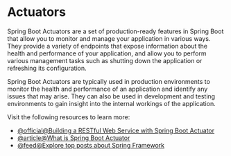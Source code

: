 # Actuators

Spring Boot Actuators are a set of production-ready features in Spring Boot that allow you to monitor and manage your application in various ways. They provide a variety of endpoints that expose information about the health and performance of your application, and allow you to perform various management tasks such as shutting down the application or refreshing its configuration.

Spring Boot Actuators are typically used in production environments to monitor the health and performance of an application and identify any issues that may arise. They can also be used in development and testing environments to gain insight into the internal workings of the application.

Visit the following resources to learn more:

- [@official@Building a RESTful Web Service with Spring Boot Actuator](https://spring.io/guides/gs/actuator-service/)
- [@article@What is Spring Boot Actuator](https://www.baeldung.com/spring-boot-actuators)
- [@feed@Explore top posts about Spring Framework](https://app.daily.dev/tags/spring?ref=roadmapsh)
